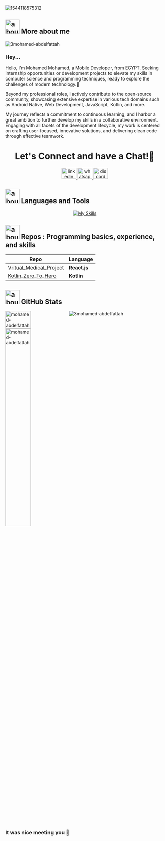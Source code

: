 ![1544118575312](https://user-images.githubusercontent.com/51374446/149413490-fb3a6507-eb23-4e08-a756-842c47727978.jpg)


## <img width="45" alt="about" src="https://raw.github.com/elizarov/elizarov/master/about.png"> More about me
<p align="left"> <img src="https://komarev.com/ghpvc/?username=3mohamed-abdelfattah&label=Profile%20views&color=0e75b6&style=flat" alt="3mohamed-abdelfattah" /> </p>



### Hey... 
<p>
Hello, I'm Mohamed Mohamed, a Mobile Developer, from EGYPT. Seeking internship opportunities or development projects to elevate my skills in computer science and programming techniques, ready to explore the challenges of modern technology.🚀

Beyond my professional roles, I actively contribute to the open-source community, showcasing extensive expertise in various tech domains such as Android Native, Web Development, JavaScript, Kotlin, and more.

My journey reflects a commitment to continuous learning, and I harbor a great ambition to further develop my skills in a collaborative environment. Engaging with all facets of the development lifecycle, my work is centered on crafting user-focused, innovative solutions, and delivering clean code through effective teamwork.
</p>


<h1 align="center">
  Let's Connect and have a Chat!💬
</h1>

<p align="center">
<div align="center">
  <a href="https://www.linkedin.com/in/mohamed-mohamed-665003276/" target="_blank">
    <img src="https://raw.githubusercontent.com/maurodesouza/profile-readme-generator/master/src/assets/icons/social/linkedin/default.svg" width="47" height="35" alt="linkedin logo"  />
  </a>
  <a href="https://wa.me/+201005548673" target="_blank">
    <img src="https://raw.githubusercontent.com/maurodesouza/profile-readme-generator/master/src/assets/icons/social/whatsapp/default.svg" width="47" height="35" alt="whatsapp logo"  />
  </a>
  <img src="https://raw.githubusercontent.com/maurodesouza/profile-readme-generator/master/src/assets/icons/social/discord/default.svg" width="47" height="35" alt="discord logo"  />
</div>
</p>


 ## <img width="45" alt="about" src="https://raw.github.com/elizarov/elizarov/master/about.png"> Languages and Tools
<div align="center">

[![My Skills](https://skillicons.dev/icons?i=js,html,css,kotlin,cpp,java,react,py,androidstudio,atom,bootstrap,firebase,git,github,ide,ktor,linux,netlify,sass,vscode,blender,figma,adobe)](https://skillicons.dev)
<br/>


</div>

 
 ## <img width="45" alt="about" src="https://raw.github.com/elizarov/elizarov/master/about.png"> Repos : Programming basics, experience, and skills
 
|       **Repo**            |   **Language** |
| ------------------------- | ---------------|
|   [Vritual_Medical_Project](https://github.com/3mohamed-abdelfattah/Virtual)  |  **React.js** |
|   [Kotlin_Zero_To_Hero](https://github.com/3mohamed-abdelfattah/KotlinCourse)  |  **Kotlin** |
 

## <img width="45" alt="about" src="https://raw.github.com/elizarov/elizarov/master/about.png"> GitHub Stats


<div style="display: flex; flex-direction: row;">
  <img src="https://github-readme-stats.vercel.app/api/top-langs/?username=3mohamed-abdelfattah&layout=compact&hide_border=true&theme=onedark" width="40%" alt="mohamed-abdelfattah" />
    <img src="https://github-readme-stats.vercel.app/api?username=3mohamed-abdelfattah&show_icons=true&theme=onedark&line_height=27" alt="3mohamed-abdelfattah" />
</div>

<a href="https://github.com/3mohamed-abdelfattah">
  <img src="https://github-readme-streak-stats.herokuapp.com/?user=3mohamed-abdelfattah&hide_border=true&theme=onedark" width="40%" alt="mohamed-abdelfattah" />
</a>



### It was nice meeting you :raised_hands: 
